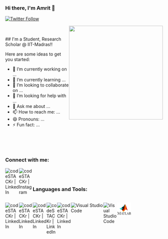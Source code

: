 ### Hi there, I'm Amrit  👋

[![Twitter Follow](https://img.shields.io/twitter/follow/amrit?color=1DA1F2&logo=twitter&style=for-the-badge)](https://twitter.com/amritkumar9595)

<img src="https://user-images.githubusercontent.com/45626998/124499381-855d6980-dddb-11eb-9ac2-246630748442.gif" width="300" height="300" align ="right" />
<br>
<br>
## I'm a Student, Research Scholar @ IIT-Madras!!

Here are some ideas to get you started:

- 🔭 I’m currently working on ...
- 🌱 I’m currently learning ...
- 👯 I’m looking to collaborate on ...
- 🤔 I’m looking for help with ...
- 💬 Ask me about ...
- 📫 How to reach me: ...
- 😄 Pronouns: ...
- ⚡ Fun fact: ...
 

<!-- ![giphy](https://user-images.githubusercontent.com/45626998/124499381-855d6980-dddb-11eb-9ac2-246630748442.gif) -->
<!-- <img src="https://user-images.githubusercontent.com/45626998/124499381-855d6980-dddb-11eb-9ac2-246630748442.gif" width="400" height="400" align ="right" /> -->



<!-- ### Spotify Playing 🎧

[<img src="https://now-playing-codestackr.vercel.app/api/spotify-playing" alt="codeSTACKr Spotify Playing" width="350" />](https://open.spotify.com/user/sortttlhfcsn7wspcv1u956gk) -->

<br>
<br>
<br>

### Connect with me:
[<img align="left" alt="codeSTACKr | LinkedIn" width="44px" src="https://cdn.jsdelivr.net/npm/simple-icons@v3/icons/linkedin.svg" />][linkedin]
[<img align="left" alt="codeSTACKr | Instagram" width="44px" src="https://cdn.jsdelivr.net/npm/simple-icons@v3/icons/instagram.svg" />][instagram]




<br />
<br />

### Languages and Tools:
<br />

<img align="left" alt="codeSTACKr | LinkedIn" width="44px" src="https://cdn.jsdelivr.net/gh/devicons/devicon/icons/vscode/vscode-original.svg" />

<img align="left" alt="codeSTACKr | LinkedIn" width="44px" src="https://cdn.jsdelivr.net/gh/devicons/devicon/icons/jupyter/jupyter-original.svg" />

<img align="left" alt="codeSTACKr | LinkedIn" width="44px" src="https://cdn.jsdelivr.net/gh/devicons/devicon/icons/python/python-original.svg" />

<img align="left" alt="codeSTACKr | LinkedIn" width="34px" src="https://upload.wikimedia.org/wikipedia/commons/1/10/PyTorch_logo_icon.svg" />

<img align="left" alt="codeSTACKr | LinkedIn" width="44px" src="https://cdn.jsdelivr.net/gh/devicons/devicon/icons/matlab/matlab-original.svg" />

<img align="left" alt="Visual Studio Code" width="104x" src="https://upload.wikimedia.org/wikipedia/commons/1/1a/NumPy_logo.svg" />



<img align="left" alt="Visual Studio Code" width="44x" src="https://cdn.jsdelivr.net/gh/devicons/devicon/icons/github/github-original.svg" />

<img align="left" alt="Visual Studio Code" width="44x" src="https://raw.githubusercontent.com/github/explore/80688e429a7d4ef2fca1e82350fe8e3517d3494d/topics/matlab/matlab.png" />


</details>


[linkedin]: https://www.linkedin.com/in/amritkumarjethi/
[instagram]: https://www.instagram.com/am_ra8/